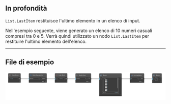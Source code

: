## In profondità
`List.LastItem` restituisce l'ultimo elemento in un elenco di input.

Nell'esempio seguente, viene generato un elenco di 10 numeri casuali compresi tra 0 e 5. Verrà quindi utilizzato un nodo `List.LastItem` per restituire l'ultimo elemento dell'elenco.
___
## File di esempio

![List.LastItem](./DSCore.List.LastItem_img.jpg)
